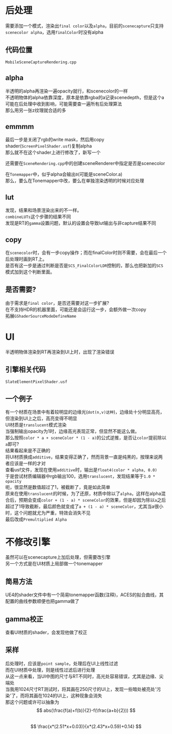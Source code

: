 # 后处理
需要添加一个模式，渲染出`final color`以及`alpha`，目前的`scenecapture`只支持`scenecolor alpha`，选用`finalColor`时没有alpha  
## 代码位置
`MobileSceneCaptureRendering.cpp`  
## alpha
半透明的alpha再渲染一遍opacity就行，和scenecolor的一样  
不透明物体的alpha依靠深度，原本是依靠rgba的a记录scenedepth，但是这个a可能在后处理中收到影响，可能需要查一遍所有后处理算法  
那么用另一张z纹理就合适的多  
## emmmm
最后一步是关闭了rgb的write mask，然后用copy shader(`ScreenPixelShader.usf`)复制alpha  
那么就不在这个shader上进行修改了，新写一个  

还需要在`SceneRendering.cpp`中的创建sceneRenderer中指定是否是scenecolor  

在`Tonemapper`中，似乎alpha会输出`0`(可能是sceneColor.a)  
那么，要么在Tonemapper中改，要么在单独渲染透明的时候对应处理  
## lut
发现，结果和场景渲染出来的不一样。  
`combineLUTs`这个步骤的结果不同  
发现是RT的`gamma`设置问题，默认的设置会导致lut输出与非capture结果不同  
## copy
在`scenecolor`时，会有一步copy操作；而在finalColor时则不需要，会在最后一个后处理时画到RT上。  
是否有这一步是通过判断是否是`SCS_FinalColorLDR`控制的，那么也把新加的`SCS`模式加到这个判断里面。  
## 是否需要?
由于需求是`final color`，是否还需要对这一步扩展?  
在不支持HDR的机器里面，可能还是会运行这一步，会额外做一次copy  
拓展`GShaderSourceModeDefineName`  
# UI
半透明物体渲染到RT再渲染到UI上时，出现了渲染错误  
## 引擎相关代码
`SlateElementPixelShader.usf`  

## 一个例子
有一个材质在场景中有着较明显的边缘光(`dot(n,v)这种`)，边缘处十分明显高亮，但渲染到UI上之后，高亮变得不明显  
UI材质是`translucent`模式渲染  
当强制输出opacity为1时，边缘高光表现正常，但显然不能这么做。  
那么按照`color * a + sceneColor * (1 - a)`的公式逆推，是否让`color`提前除以`a`即可?  
结果看起来是不正确的  
将UI材质换成`additive`，结果变得正确了，然而背景一直是纯黑的，按理来说两者应该是一样的才对  
查看usf文件，发现在使用`additive`时，输出是`float4(color * alpha, 0.0)`  
于是尝试材质编辑器中rgb输出100，选用`translucent`，发现结果等于`1.0 * opacity`  
呃，很显然是数值超过了1，被截断了，竟是如此简单  
原来在使用`translucent`的时候，为了还原，材质中除以了`alpha`，这样在alpha混合后，预期会变成`color + (1 - a) * sceneColor`的效果，但是却因为除以`a`之后超过了1导致截断，最后颜色就变成了`a + (1 - a) * sceneColor`，尤其当a很小时，这个问题就尤为严重，特效会消失不见  
最后改成`Premultiplied Alpha`
# 不修改引擎
虽然可以在scenecapture上加后处理，但需要改引擎  
另一个方式是在UI材质上局部做一个tonemapper  
## 简易方法
UE4的shader文件中有一个简易tonemapper函数(注释)，ACES的拟合曲线，其配置的曲线参数顺便也把gamma做了
## gamma校正
查看UI材质的shader，会发现他做了校正
## 采样
后处理时，应该是`point sample`，处理后在UI上线性过滤  
而在UI材质中处理，则是线性过滤后进行处理    
从这一点来看，当UI中图的尺寸与RT不同时，高光处容易错误，尤其是边缘、尖端处  
当我用1024尺寸RT测试时，将其画在250尺寸的UI上，发现一些暗处被亮处'污染'了，而将其画在1024的UI上，这种现象会消失  
那这个问题或许可以抽象为  
$$
abs(\frac{f(a)+f(b)}{2}-f(\frac{a+b}{2}))
$$  
$$
\frac{x*(2.51*x+0.03)}{x*(2.43*x+0.59)+0.14}
$$  
